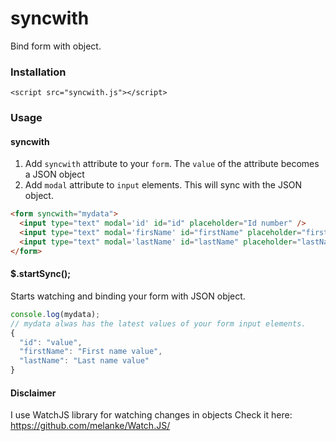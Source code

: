 # syncwith
Bind form with object. 

### Installation
  `<script src="syncwith.js"></script>`

### Usage

#### syncwith
1. Add `syncwith` attribute to your `form`. The `value` of the attribute becomes a JSON object
2. Add `modal` attribute to `input` elements. This will sync with the JSON object.

```html
<form syncwith="mydata">
  <input type="text" modal='id' id="id" placeholder="Id number" />
  <input type="text" modal='firsName' id="firstName" placeholder="firstName" />
  <input type="text" modal='lastName' id="lastName" placeholder="lastName" />
</form>
```

#### $.startSync();
Starts watching and binding your form with JSON object.

```javascript
console.log(mydata);
// mydata alwas has the latest values of your form input elements.
{
  "id": "value",
  "firstName": "First name value",
  "lastName": "Last name value"
}
```


#### Disclaimer
I use WatchJS library for watching changes in objects
Check it here: https://github.com/melanke/Watch.JS/
